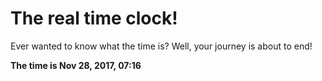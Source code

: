 # The real time clock!

Ever wanted to know what the time is? Well, your journey is about to end!

**The time is Nov 28, 2017, 07:16**